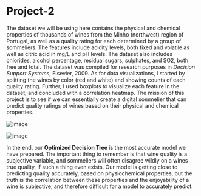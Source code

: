 # Project-2

The dataset we will be using here contains the physical and chemical properties of thousands of wines from the Minho (northwest) region of Portugal, as well as a quality rating for each determined by a group of sommeliers. The features include acidity levels, both fixed and volatile as well as citric acid in mg/L and pH levels. The dataset also includes chlorides, alcohol percentage, residual sugars, sulphates, and SO2, both free and total. The dataset was compiled for research purposes in *Decision Support Systems*, Elsevier, 2009. As for data visualizations, I started by splitting the wines by color (red and white) and showing counts of each quality rating. Further, I used boxplots to visualize each feature in the dataset; and concluded with a correlation heatmap. The mission of this project is to see if we can essentially create a digital sommelier that can predict quality ratings of wines based on their physical and chemical properties. 

![image](https://user-images.githubusercontent.com/98555801/166616218-df3b1f92-2a4d-479e-b584-638aeda55f7b.png)

![image](https://user-images.githubusercontent.com/98555801/167012221-40197bdf-30e7-41cd-ac41-5e27c8820a48.png)

In the end, our **Optimized Decision Tree** is the most accurate model we have prepared. The important thing to remember is that wine quality is a subjective variable, and sommeliers will often disagree wildly on a wines true quality, if such a thing even exists. Our model is getting close to predicting quality accurately, based on physiochemical properties, but the truth is the correlation between these properties and the enjoyability of a wine is subjective, and therefore difficult for a model to accurately predict. 
